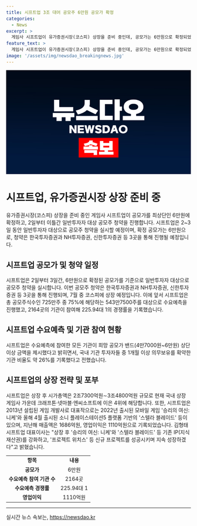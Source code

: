 ```yaml
---
title: 시프트업 3조 대어 공모주 6만원 공모가 확정
categories:
  - News
excerpt: >
  게임사 시프트업이 유가증권시장(코스피) 상장을 준비 중인데, 공모가는 6만원으로 확정되었다. 일반투자자 대상 공모주 청약은 2~3일간 진행될 예정이며, 총 공모주식수인 725만주 중 75%에 해당하는 543만7500주에 대한 수요예측에서 많은 기관이 참여했으며, 상단 이상 금액을 제시했다. 상장 후 시가총액은 2조7300억원∼3조4800억원으로 국내 상장 게임사 중 4위에 해당하며, 대표작으로는 승리의 여신: 니케와 스텔라 블레이드 등이 있다.
feature_text: >
  게임사 시프트업이 유가증권시장(코스피) 상장을 준비 중인데, 공모가는 6만원으로 확정되었다. 일반투자자 대상 공모주 청약은 2~3일간 진행될 예정이며, 총 공모주식수인 725만주 중 75%에 해당하는 543만7500주에 대한 수요예측에서 많은 기관이 참여했으며, 상단 이상 금액을 제시했다. 상장 후 시가총액은 2조7300억원∼3조4800억원으로 국내 상장 게임사 중 4위에 해당하며, 대표작으로는 승리의 여신: 니케와 스텔라 블레이드 등이 있다.
image: '/assets/img/newsdao_breakingnews.jpg'
---
```


<p><img src="/assets/img/newsdao_breakingnews.jpg" alt="cryptoinkorea 속보" /></p>

<h1 data-ke-size="size26">시프트업, 유가증권시장 상장 준비 중</h1>

<p data-ke-size="size16">유가증권시장(코스피) 상장을 준비 중인 게임사 시프트업이 공모가를 최상단인 6만원에 확정하고, 2일부터 이틀간 일반투자자 대상 공모주 청약을 진행합니다. 시프트업은 2~3일 동안 일반투자자 대상으로 공모주 청약을 실시할 예정이며, 확정 공모가는 6만원으로, 청약은 한국투자증권과 NH투자증권, 신한투자증권 등 3곳을 통해 진행될 예정입니다.</p>

<h2 data-ke-size="size24">시프트업 공모가 및 청약 일정</h2>

<p data-ke-size="size16">시프트업은 2일부터 3일간, 6만원으로 확정된 공모가를 기준으로 일반투자자 대상으로 공모주 청약을 실시합니다. 이번 공모주 청약은 한국투자증권과 NH투자증권, 신한투자증권 등 3곳을 통해 진행되며, 7월 중 코스피에 상장 예정입니다. 이에 앞서 시프트업은 총 공모주식수인 725만주 중 75%에 해당하는 543만7500주를 대상으로 수요예측을 진행했고, 2164곳의 기관이 참여해 225.94대 1의 경쟁률을 기록했습니다.</p>

<h2 data-ke-size="size24">시프트업 수요예측 및 기관 참여 현황</h2>

<p data-ke-size="size16">시프트업은 수요예측에 참여한 모든 기관이 희망 공모가 밴드(4만7000원~6만원) 상단 이상 금액을 제시했다고 밝히면서, 국내 기관 투자자들 중 1개월 이상 의무보유를 확약한 기관 비율도 약 26%를 기록했다고 전했습니다.</p>

<h2 data-ke-size="size24">시프트업의 상장 전략 및 포부</h2>

<p data-ke-size="size16">시프트업은 상장 후 시가총액은 2조7300억원∼3조4800억원 규모로 현재 국내 상장 게임사 가운데 크래프톤·넷마블·엔씨소프트에 이은 4위에 해당합니다. 또한, 시프트업은 2013년 설립된 게임 개발사로 대표작으로는 2022년 출시된 모바일 게임 '승리의 여신: 니케'와 올해 4월 출시된 소니 플레이스테이션5 플랫폼 기반의 '스텔라 블레이드' 등이 있으며, 지난해 매출액은 1686억원, 영업이익은 1110억원으로 기록되었습니다. 김형태 시프트업 대표이사는 "상장 후 '승리의 여신: 니케'와 '스텔라 블레이드' 등 기존 IP(지식재산권)를 강화하고, '프로젝트 위치스' 등 신규 프로젝트를 성공시키며 지속 성장하겠다"고 밝혔습니다.</p>

<table>
  <tr>
    <td style="text-align: center; height: 17px;"><b>항목</b></td>
    <td style="text-align: center; height: 17px;"><b>내용</b></td>
  </tr>
  <tr>
    <td style="text-align: center; height: 17px;"><b>공모가</b></td>
    <td style="text-align: center; height: 17px;">6만원</td>
  </tr>
  <tr>
    <td style="text-align: center; height: 17px;"><b>수요예측 참여 기관 수</b></td>
    <td style="text-align: center; height: 17px;">2164곳</td>
  </tr>
  <tr>
    <td style="text-align: center; height: 17px;"><b>수요예측 경쟁률</b></td>
    <td style="text-align: center; height: 17px;">225.94대 1</td>
  </tr>
  <tr>
    <td style="text-align: center; height: 17px;"><b>영업이익</b></td>
    <td style="text-align: center; height: 17px;">1110억원</td>
  </tr>
</table>

<hr>
실시간 뉴스 속보는, <a href="https://newsdao.kr" rel="dofollow">https://newsdao.kr</a>


